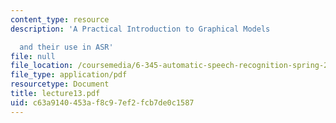 ```yaml
---
content_type: resource
description: 'A Practical Introduction to Graphical Models

  and their use in ASR'
file: null
file_location: /coursemedia/6-345-automatic-speech-recognition-spring-2003/c63a9140453af8c97ef2fcb7de0c1587_lecture13.pdf
file_type: application/pdf
resourcetype: Document
title: lecture13.pdf
uid: c63a9140-453a-f8c9-7ef2-fcb7de0c1587
---
```

